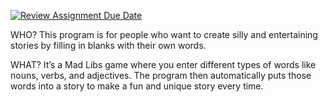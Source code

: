 [![Review Assignment Due Date](https://classroom.github.com/assets/deadline-readme-button-22041afd0340ce965d47ae6ef1cefeee28c7c493a6346c4f15d667ab976d596c.svg)](https://classroom.github.com/a/DpCY8B3G)





WHO?
This program is for people who want to create silly and entertaining stories by filling in blanks with their own words.




WHAT?
It’s a Mad Libs game where you enter different types of words like nouns, verbs, and adjectives. The program then automatically puts those words into a story to make a fun and unique story every time.
